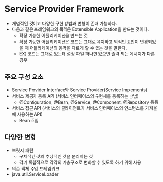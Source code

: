 # Service Provider Framework
- 개념적인 것이고 다양한 구현 방법과 변형이 존재 가능하다.
- 다음과 같은 프레임워크의 목적은 Extensible Application을 만드는 것이다.  
  - 확장 가능한 어플리케이션을 만드는 것
  - 확장 가능한 어플리케이션은 코드는 그대로 유지하고  외적인 요인이 변경되었을 때 어플리케이션의 동작을 다르게 할 수 있는 것을 말한다.
  - EX) 코드는 그대로 있는데 설정 파일 하나만 있으면 출력 되는 메시지가 다른 경우

## 주요 구성 요소
- Service Provider Interface와 Service Provider(Service Implements)
- 서비스 제공자 등록 API (서비스 인터페이스의 구현체를 등록하는 방법)
  - @Configuration, @Bean, @Service, @Component, @Repository 등등
- 서비스 접근 API (서비스의 클라이언트가 서비스 인터페이스의 인스턴스를 가져올 때 사용하는 API)
  - Bean 주입
## 다양한 변형
- 브릿지 패턴
  - 구체적인 것과 추상적인 것을 분리하는 것
  - 각기 독립적으로 각각의 계층구조로 변화할 수 있도록 하기 위해 사용
- 의존 객체 주입 프레임워크
- java.util.ServiceLoader